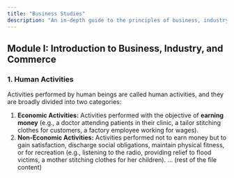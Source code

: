 ```yaml
---
title: "Business Studies"
description: "An in-depth guide to the principles of business, industry, and commerce, covering topics from organizational structures and the service sector to consumer awareness and entrepreneurship."
---
```


## Module I: Introduction to Business, Industry, and Commerce

### 1. Human Activities
Activities performed by human beings are called human activities, and they are broadly divided into two categories:

1.  **Economic Activities:** Activities performed with the objective of **earning money** (e.g., a doctor attending patients in their clinic, a tailor stitching clothes for customers, a factory employee working for wages).
2.  **Non-Economic Activities:** Activities performed not to earn money but to gain satisfaction, discharge social obligations, maintain physical fitness, or for recreation (e.g., listening to the radio, providing relief to flood victims, a mother stitching clothes for her children).
... (rest of the file content)
